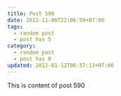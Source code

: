 ```yaml
---
title: Post 590
date: 2012-11-06T22:06:59+07:00
tags:
  - random post
  - post has 5
category:
  - random post
  - post has 0
updated: 2012-01-12T06:57:13+07:00
---
```

This is content of post 590